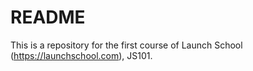 # README #

This is a repository for the first course of Launch School (https://launchschool.com), JS101.
